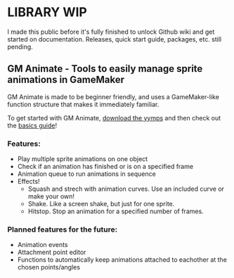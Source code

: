 # LIBRARY WIP
I made this public before it's fully finished to unlock Github wiki and get started on documentation. Releases, quick start guide, packages, etc. still pending.

## GM Animate - Tools to easily manage sprite animations in GameMaker
GM Animate is made to be beginner friendly, and uses a GameMaker-like function structure that makes it immediately familiar. 

To get started with GM Animate, [download the yymps](https://github.com/KormexGit/GM-Animate/releases/tag/v0.1.0-alpha) and then check out the [basics guide](https://github.com/KormexGit/GM-Animate/wiki/Basics-Guide)!

### Features:
- Play multiple sprite animations on one object
- Check if an animation has finished or is on a specified frame
- Animation queue to run animations in sequence
- Effects!
  - Squash and strech with animation curves. Use an included curve or make your own!
  - Shake. Like a screen shake, but just for one sprite.
  - Hitstop. Stop an animation for a specified number of frames.

### Planned features for the future:
- Animation events
- Attachment point editor
- Functions to automatically keep animations attached to eachother at the chosen points/angles
